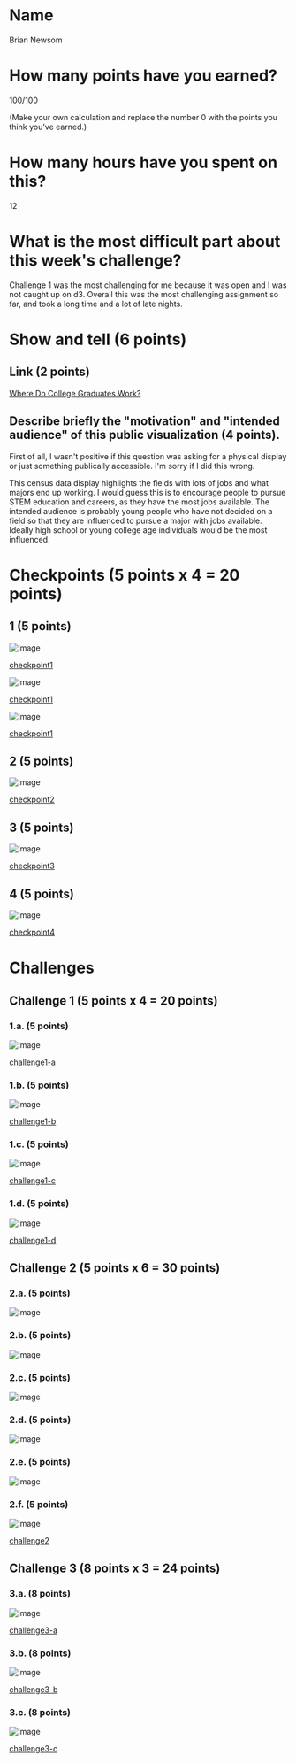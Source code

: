 # Name

Brian Newsom

# How many points have you earned?

100/100

(Make your own calculation and replace the number 0 with the points you think you've earned.)

# How many hours have you spent on this?

12

# What is the most difficult part about this week's challenge?

Challenge 1 was the most challenging for me because it was open and I was not caught up on d3.
Overall this was the most challenging assignment so far, and took a long time and a lot of late nights.

# Show and tell (6 points)

## Link (2 points)

[Where Do College Graduates Work?](http://www.census.gov/dataviz/visualizations/stem/stem-html/)

## Describe briefly the "motivation" and "intended audience" of this public visualization (4 points).

First of all, I wasn't positive if this question was asking for a physical display or just something publically accessible.
I'm sorry if I did this wrong.

This census data display highlights the fields with lots of jobs and what majors end up working.
I would guess this is to encourage people to pursue STEM education and careers, as they have the most jobs available.
The intended audience is probably young people who have not decided on a field so that they are influenced
to pursue a major with jobs available.   Ideally high school or young college age individuals would be the most
influenced.

# Checkpoints (5 points x 4 = 20 points)

## 1 (5 points)

![image](img/cp1a.png?raw=true)

[checkpoint1](cp1a.html)

![image](img/cp1b.png?raw=true)

[checkpoint1](cp1b.html)

![image](img/cp1c.png?raw=true)

[checkpoint1](cp1c.html)

## 2 (5 points)

![image](img/cp2.png?raw=true)

[checkpoint2](cp2.html)

## 3 (5 points)

![image](cp3.png?raw=true)

[checkpoint3](cp3.html)

## 4 (5 points)

![image](cp4.png?raw=true)

[checkpoint4](cp4.html)

# Challenges

## Challenge 1 (5 points x 4 = 20 points)

### 1.a. (5 points)

![image](img/ch1a.png?raw=true)

[challenge1-a](ch1a.html)

### 1.b. (5 points)

![image](img/ch1b.png?raw=true)

[challenge1-b](cp1b.html)

### 1.c. (5 points)

![image](img/ch1c.png?raw=true)

[challenge1-c](ch1c.html)

### 1.d. (5 points)

![image](img/ch1d.png?raw=true)

[challenge1-d](ch1d.html)

## Challenge 2 (5 points x 6 = 30 points)

### 2.a. (5 points)

![image](img/ch2a.png?raw=true)

### 2.b. (5 points)

![image](img/ch2b.png?raw=true)

### 2.c. (5 points)

![image](img/ch2c.png?raw=true)

### 2.d. (5 points)

![image](img/ch2d.png?raw=true)

### 2.e. (5 points)

![image](img/ch2e.png?raw=true)

### 2.f. (5 points)

![image](img/ch2f.png?raw=true)

[challenge2](ch2.html)

## Challenge 3 (8 points x 3 = 24 points)

### 3.a. (8 points)

![image](img/ch3a.png?raw=true)

[challenge3-a](ch3a.html)

### 3.b. (8 points)

![image](img/ch3b.png?raw=true)

[challenge3-b](ch3b.html)

### 3.c. (8 points)

![image](img/ch3c.png?raw=true)

[challenge3-c](ch3c.html)
